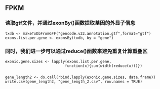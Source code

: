 ## FPKM

### 读取gtf文件，并通过exonBy()函数提取基因的外显子信息  
```
txdb <- makeTxDbFromGFF("gencode.v22.annotation.gtf",format="gtf")
exons.list.per.gene <- exonsBy(txdb, by = "gene")
```

### 同时，我们进一步可以通过reduce()函数来避免重复计算重叠区
```
exonic.gene.sizes <- lapply(exons.list.per.gene,
                           function(x){sum(width(reduce(x)))})
```
### 
```
gene_length2 <- do.call(rbind,lapply(exonic.gene.sizes, data.frame))
write.csv(gene_length2, "gene_length_2.csv", row.names = TRUE)
```
